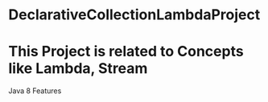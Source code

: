 # DeclarativeCollectionLambdaProject
<h1>This Project is related to Concepts like Lambda, Stream</h1>
<p>Java 8 Features</p>
